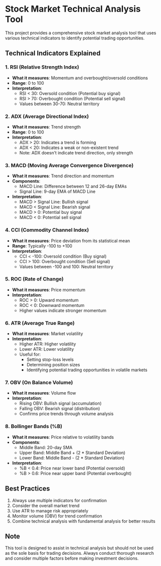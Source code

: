 # Stock Market Technical Analysis Tool

This project provides a comprehensive stock market analysis tool that uses various technical indicators to identify potential trading opportunities.

## Technical Indicators Explained

### 1. RSI (Relative Strength Index)
- **What it measures**: Momentum and overbought/oversold conditions
- **Range**: 0 to 100
- **Interpretation**:
  - RSI < 30: Oversold condition (Potential buy signal)
  - RSI > 70: Overbought condition (Potential sell signal)
  - Values between 30-70: Neutral territory

### 2. ADX (Average Directional Index)
- **What it measures**: Trend strength
- **Range**: 0 to 100
- **Interpretation**:
  - ADX > 20: Indicates a trend is forming
  - ADX < 20: Indicates a weak or non-existent trend
  - Note: ADX doesn't indicate trend direction, only strength

### 3. MACD (Moving Average Convergence Divergence)
- **What it measures**: Trend direction and momentum
- **Components**:
  - MACD Line: Difference between 12 and 26-day EMAs
  - Signal Line: 9-day EMA of MACD Line
- **Interpretation**:
  - MACD > Signal Line: Bullish signal
  - MACD < Signal Line: Bearish signal
  - MACD > 0: Potential buy signal
  - MACD < 0: Potential sell signal

### 4. CCI (Commodity Channel Index)
- **What it measures**: Price deviation from its statistical mean
- **Range**: Typically -100 to +100
- **Interpretation**:
  - CCI < -100: Oversold condition (Buy signal)
  - CCI > 100: Overbought condition (Sell signal)
  - Values between -100 and 100: Neutral territory

### 5. ROC (Rate of Change)
- **What it measures**: Price momentum
- **Interpretation**:
  - ROC > 0: Upward momentum
  - ROC < 0: Downward momentum
  - Higher values indicate stronger momentum

### 6. ATR (Average True Range)
- **What it measures**: Market volatility
- **Interpretation**:
  - Higher ATR: Higher volatility
  - Lower ATR: Lower volatility
  - Useful for:
    - Setting stop-loss levels
    - Determining position sizes
    - Identifying potential trading opportunities in volatile markets

### 7. OBV (On Balance Volume)
- **What it measures**: Volume flow
- **Interpretation**:
  - Rising OBV: Bullish signal (accumulation)
  - Falling OBV: Bearish signal (distribution)
  - Confirms price trends through volume analysis

### 8. Bollinger Bands (%B)
- **What it measures**: Price relative to volatility bands
- **Components**:
  - Middle Band: 20-day SMA
  - Upper Band: Middle Band + (2 * Standard Deviation)
  - Lower Band: Middle Band - (2 * Standard Deviation)
- **Interpretation**:
  - %B < 0.4: Price near lower band (Potential oversold)
  - %B > 0.6: Price near upper band (Potential overbought)

## Best Practices

1. Always use multiple indicators for confirmation
2. Consider the overall market trend
3. Use ATR to manage risk appropriately
4. Monitor volume (OBV) for trend confirmation
5. Combine technical analysis with fundamental analysis for better results

## Note

This tool is designed to assist in technical analysis but should not be used as the sole basis for trading decisions. Always conduct thorough research and consider multiple factors before making investment decisions.